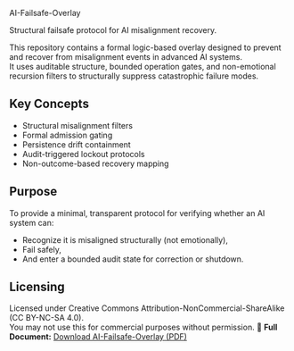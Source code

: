 AI-Failsafe-Overlay

Structural failsafe protocol for AI misalignment recovery.

This repository contains a formal logic-based overlay designed to prevent and recover from misalignment events in advanced AI systems.  
It uses auditable structure, bounded operation gates, and non-emotional recursion filters to structurally suppress catastrophic failure modes.

## Key Concepts

- Structural misalignment filters
- Formal admission gating
- Persistence drift containment
- Audit-triggered lockout protocols
- Non-outcome-based recovery mapping

## Purpose

To provide a minimal, transparent protocol for verifying whether an AI system can:
- Recognize it is misaligned structurally (not emotionally),
- Fail safely,
- And enter a bounded audit state for correction or shutdown.

## Licensing

Licensed under Creative Commons Attribution-NonCommercial-ShareAlike (CC BY-NC-SA 4.0).  
You may not use this for commercial purposes without permission.
📄 **Full Document:** [Download AI-Failsafe-Overlay (PDF)](https://github.com/oxey1978/AI-Failsafe-Overlay/blob/main/AI-Failsafe-Overlay.pdf)
